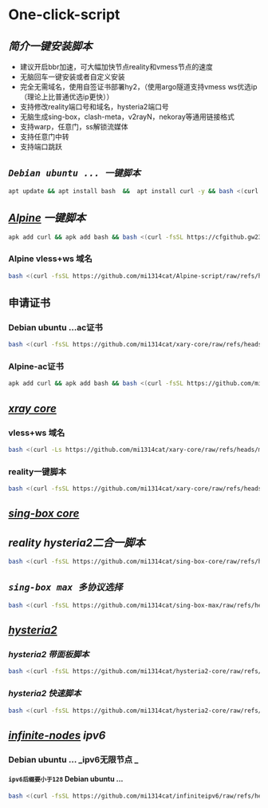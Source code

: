 # One-click-script
## _**简介一键安装脚本**_
- 建议开启bbr加速，可大幅加快节点reality和vmess节点的速度
- 无脑回车一键安装或者自定义安装
- 完全无需域名，使用自签证书部署hy2，（使用argo隧道支持vmess ws优选ip（理论上比普通优选ip更快））
- 支持修改reality端口号和域名，hysteria2端口号
- 无脑生成sing-box，clash-meta，v2rayN，nekoray等通用链接格式
- 支持warp，任意门，ss解锁流媒体
- 支持任意门中转
- 支持端口跳跃
## **_`Debian ubuntu ... 一键脚本`_**
```bash
apt update && apt install bash  &&  apt install curl -y && bash <(curl -fsSL https://cfgithub.gw2333.workers.dev/https://github.com/mi1314cat/One-click-script/raw/refs/heads/main/Ubuntu.sh)
```
## **_[Alpine](https://github.com/mi1314cat/Alpine-script)  一键脚本_**
```bash
apk add curl && apk add bash && bash <(curl -fsSL https://cfgithub.gw2333.workers.dev/https://github.com/mi1314cat/Alpine-script/raw/refs/heads/main/alpine.sh)
```
### Alpine vless+ws 域名
```bash
bash <(curl -fsSL https://github.com/mi1314cat/Alpine-script/raw/refs/heads/main/Avless.sh)
```

## **申请证书**
### Debian ubuntu ...ac证书
```bash
bash <(curl -fsSL https://github.com/mi1314cat/xary-core/raw/refs/heads/main/acme.sh)
```
### Alpine-ac证书
 ```bash
apk add curl && apk add bash && bash <(curl -fsSL https://github.com/mi1314cat/Alpine-script/raw/refs/heads/main/acme.sh)
```
## **_[xray core](https://github.com/mi1314cat/xary-core)_**
### vless+ws 域名

```bash
bash <(curl -Ls https://github.com/mi1314cat/xary-core/raw/refs/heads/main/vless.sh)
```
### reality一键脚本

```bash
bash <(curl -fsSL https://github.com/mi1314cat/xary-core/raw/refs/heads/main/reality_xray.sh)
```
## **_[sing-box core](https://github.com/mi1314cat/sing-box-core)_**
## _reality hysteria2二合一脚本_

```bash
bash <(curl -fsSL https://github.com/mi1314cat/sing-box-core/raw/refs/heads/main/install.sh)
```
## _`sing-box max 多协议选择`_
```bash
bash <(curl -fsSL https://github.com/mi1314cat/sing-box-max/raw/refs/heads/main/sing-box.sh)
```

## **_[hysteria2](https://github.com/mi1314cat/hysteria2-core)_**
### _hysteria2 带面板脚本_
```bash
bash <(curl -fsSL https://github.com/mi1314cat/hysteria2-core/raw/refs/heads/main/hy2-panel.sh)
```
### _hysteria2 快速脚本_
```bash
bash <(curl -fsSL https://github.com/mi1314cat/hysteria2-core/raw/refs/heads/main/fast-hy2.sh)
```
## **_[infinite-nodes](https://github.com/mi1314cat/infiniteipv6) ipv6_**
### Debian ubuntu ... _ipv6无限节点 _ 
#### **`ipv6后缀要小于128`** Debian ubuntu ...
```bash
bash <(curl -fsSL https://github.com/mi1314cat/infiniteipv6/raw/refs/heads/main/infinite-nodes.sh)
```
